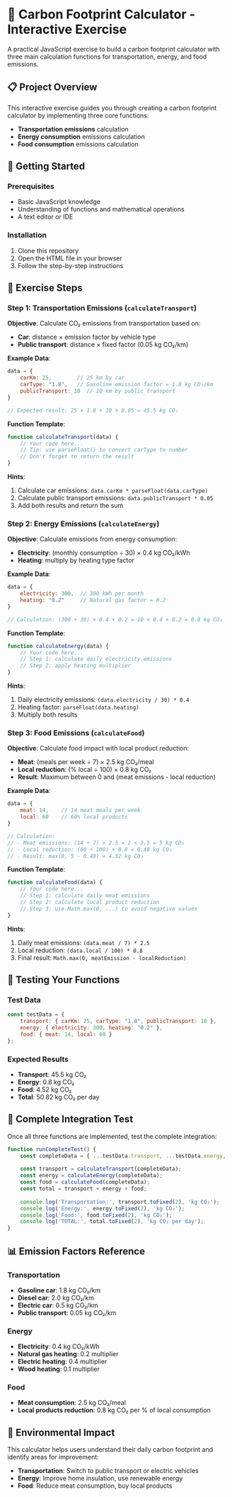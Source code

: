 # 🎯 Carbon Footprint Calculator - Interactive Exercise

A practical JavaScript exercise to build a carbon footprint calculator with three main calculation functions for transportation, energy, and food emissions.

## 📋 Project Overview

This interactive exercise guides you through creating a carbon footprint calculator by implementing three core functions:
- **Transportation emissions** calculation
- **Energy consumption** emissions calculation  
- **Food consumption** emissions calculation

## 🚀 Getting Started

### Prerequisites
- Basic JavaScript knowledge
- Understanding of functions and mathematical operations
- A text editor or IDE

### Installation
1. Clone this repository
2. Open the HTML file in your browser
3. Follow the step-by-step instructions

## 📍 Exercise Steps

### Step 1: Transportation Emissions (`calculateTransport`)

**Objective**: Calculate CO₂ emissions from transportation based on:
- **Car**: distance × emission factor by vehicle type
- **Public transport**: distance × fixed factor (0.05 kg CO₂/km)

**Example Data**:
```javascript
data = {
    carKm: 25,        // 25 km by car
    carType: "1.8",   // Gasoline emission factor = 1.8 kg CO₂/km
    publicTransport: 10  // 10 km by public transport
}

// Expected result: 25 × 1.8 + 10 × 0.05 = 45.5 kg CO₂
```

**Function Template**:
```javascript
function calculateTransport(data) {
    // Your code here...
    // Tip: use parseFloat() to convert carType to number
    // Don't forget to return the result
}
```

**Hints**:
1. Calculate car emissions: `data.carKm * parseFloat(data.carType)`
2. Calculate public transport emissions: `data.publicTransport * 0.05`
3. Add both results and return the sum

### Step 2: Energy Emissions (`calculateEnergy`)

**Objective**: Calculate emissions from energy consumption:
- **Electricity**: (monthly consumption ÷ 30) × 0.4 kg CO₂/kWh
- **Heating**: multiply by heating type factor

**Example Data**:
```javascript
data = {
    electricity: 300,  // 300 kWh per month
    heating: "0.2"     // Natural gas factor = 0.2
}

// Calculation: (300 ÷ 30) × 0.4 × 0.2 = 10 × 0.4 × 0.2 = 0.8 kg CO₂
```

**Function Template**:
```javascript
function calculateEnergy(data) {
    // Your code here...
    // Step 1: calculate daily electricity emissions
    // Step 2: apply heating multiplier
}
```

**Hints**:
1. Daily electricity emissions: `(data.electricity / 30) * 0.4`
2. Heating factor: `parseFloat(data.heating)`
3. Multiply both results

### Step 3: Food Emissions (`calculateFood`)

**Objective**: Calculate food impact with local product reduction:
- **Meat**: (meals per week ÷ 7) × 2.5 kg CO₂/meal
- **Local reduction**: (% local ÷ 100) × 0.8 kg CO₂
- **Result**: Maximum between 0 and (meat emissions - local reduction)

**Example Data**:
```javascript
data = {
    meat: 14,    // 14 meat meals per week
    local: 60    // 60% local products
}

// Calculation:
// - Meat emissions: (14 ÷ 7) × 2.5 = 2 × 2.5 = 5 kg CO₂
// - Local reduction: (60 ÷ 100) × 0.8 = 0.48 kg CO₂
// - Result: max(0, 5 - 0.48) = 4.52 kg CO₂
```

**Function Template**:
```javascript
function calculateFood(data) {
    // Your code here...
    // Step 1: calculate daily meat emissions
    // Step 2: calculate local product reduction
    // Step 3: use Math.max(0, ...) to avoid negative values
}
```

**Hints**:
1. Daily meat emissions: `(data.meat / 7) * 2.5`
2. Local reduction: `(data.local / 100) * 0.8`
3. Final result: `Math.max(0, meatEmission - localReduction)`

## 🧪 Testing Your Functions

### Test Data
```javascript
const testData = {
    transport: { carKm: 25, carType: "1.8", publicTransport: 10 },
    energy: { electricity: 300, heating: "0.2" },
    food: { meat: 14, local: 60 }
};
```

### Expected Results
- **Transport**: 45.5 kg CO₂
- **Energy**: 0.8 kg CO₂
- **Food**: 4.52 kg CO₂
- **Total**: 50.82 kg CO₂ per day

## 🎉 Complete Integration Test

Once all three functions are implemented, test the complete integration:

```javascript
function runCompleteTest() {
    const completeData = { ...testData.transport, ...testData.energy, ...testData.food };
    
    const transport = calculateTransport(completeData);
    const energy = calculateEnergy(completeData);
    const food = calculateFood(completeData);
    const total = transport + energy + food;
    
    console.log('Transportation:', transport.toFixed(2), 'kg CO₂');
    console.log('Energy:', energy.toFixed(2), 'kg CO₂');
    console.log('Food:', food.toFixed(2), 'kg CO₂');
    console.log('TOTAL:', total.toFixed(2), 'kg CO₂ per day');
}
```

## 📊 Emission Factors Reference

### Transportation
- **Gasoline car**: 1.8 kg CO₂/km
- **Diesel car**: 2.0 kg CO₂/km
- **Electric car**: 0.5 kg CO₂/km
- **Public transport**: 0.05 kg CO₂/km

### Energy
- **Electricity**: 0.4 kg CO₂/kWh
- **Natural gas heating**: 0.2 multiplier
- **Electric heating**: 0.4 multiplier
- **Wood heating**: 0.1 multiplier

### Food
- **Meat consumption**: 2.5 kg CO₂/meal
- **Local products reduction**: 0.8 kg CO₂ per % of local consumption

## 🌱 Environmental Impact

This calculator helps users understand their daily carbon footprint and identify areas for improvement:
- **Transportation**: Switch to public transport or electric vehicles
- **Energy**: Improve home insulation, use renewable energy
- **Food**: Reduce meat consumption, buy local products



